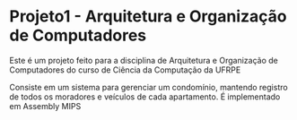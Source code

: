 # Projeto1 - Arquitetura e Organização de Computadores

Este é um projeto feito para a disciplina de Arquitetura e Organização de Computadores do curso de Ciência da Computação da UFRPE

Consiste em um sistema para gerenciar um condomínio, mantendo registro de todos os moradores e veículos de cada apartamento. É implementado em Assembly MIPS

